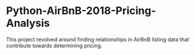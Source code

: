 # Python-AirBnB-2018-Pricing-Analysis
This project revolved around finding relationships in AirBnB listing data that contribute towards determining pricing.
